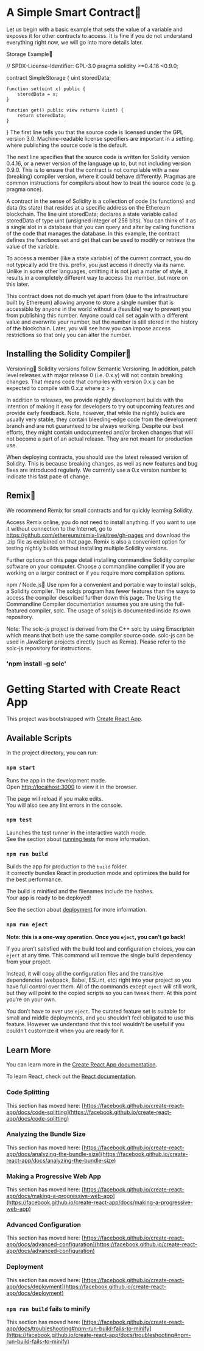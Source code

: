 # A Simple Smart Contract
Let us begin with a basic example that sets the value of a variable and exposes it for other contracts to access. It is fine if you do not understand everything right now, we will go into more details later.

Storage Example

// SPDX-License-Identifier: GPL-3.0
pragma solidity >=0.4.16 <0.9.0;

contract SimpleStorage {
    uint storedData;

    function set(uint x) public {
        storedData = x;
    }

    function get() public view returns (uint) {
        return storedData;
    }
}
The first line tells you that the source code is licensed under the GPL version 3.0. Machine-readable license specifiers are important in a setting where publishing the source code is the default.

The next line specifies that the source code is written for Solidity version 0.4.16, or a newer version of the language up to, but not including version 0.9.0. This is to ensure that the contract is not compilable with a new (breaking) compiler version, where it could behave differently. Pragmas are common instructions for compilers about how to treat the source code (e.g. pragma once).

A contract in the sense of Solidity is a collection of code (its functions) and data (its state) that resides at a specific address on the Ethereum blockchain. The line uint storedData; declares a state variable called storedData of type uint (unsigned integer of 256 bits). You can think of it as a single slot in a database that you can query and alter by calling functions of the code that manages the database. In this example, the contract defines the functions set and get that can be used to modify or retrieve the value of the variable.

To access a member (like a state variable) of the current contract, you do not typically add the this. prefix, you just access it directly via its name. Unlike in some other languages, omitting it is not just a matter of style, it results in a completely different way to access the member, but more on this later.

This contract does not do much yet apart from (due to the infrastructure built by Ethereum) allowing anyone to store a single number that is accessible by anyone in the world without a (feasible) way to prevent you from publishing this number. Anyone could call set again with a different value and overwrite your number, but the number is still stored in the history of the blockchain. Later, you will see how you can impose access restrictions so that only you can alter the number.

## Installing the Solidity Compiler
Versioning
Solidity versions follow Semantic Versioning. In addition, patch level releases with major release 0 (i.e. 0.x.y) will not contain breaking changes. That means code that compiles with version 0.x.y can be expected to compile with 0.x.z where z > y.

In addition to releases, we provide nightly development builds with the intention of making it easy for developers to try out upcoming features and provide early feedback. Note, however, that while the nightly builds are usually very stable, they contain bleeding-edge code from the development branch and are not guaranteed to be always working. Despite our best efforts, they might contain undocumented and/or broken changes that will not become a part of an actual release. They are not meant for production use.

When deploying contracts, you should use the latest released version of Solidity. This is because breaking changes, as well as new features and bug fixes are introduced regularly. We currently use a 0.x version number to indicate this fast pace of change.

## Remix
We recommend Remix for small contracts and for quickly learning Solidity.

Access Remix online, you do not need to install anything. If you want to use it without connection to the Internet, go to https://github.com/ethereum/remix-live/tree/gh-pages and download the .zip file as explained on that page. Remix is also a convenient option for testing nightly builds without installing multiple Solidity versions.

Further options on this page detail installing commandline Solidity compiler software on your computer. Choose a commandline compiler if you are working on a larger contract or if you require more compilation options.

npm / Node.js
Use npm for a convenient and portable way to install solcjs, a Solidity compiler. The solcjs program has fewer features than the ways to access the compiler described further down this page. The Using the Commandline Compiler documentation assumes you are using the full-featured compiler, solc. The usage of solcjs is documented inside its own repository.

Note: The solc-js project is derived from the C++ solc by using Emscripten which means that both use the same compiler source code. solc-js can be used in JavaScript projects directly (such as Remix). Please refer to the solc-js repository for instructions.

### 'npm install -g solc'


# Getting Started with Create React App

This project was bootstrapped with [Create React App](https://github.com/facebook/create-react-app).

## Available Scripts

In the project directory, you can run:

### `npm start`

Runs the app in the development mode.\
Open [http://localhost:3000](http://localhost:3000) to view it in the browser.

The page will reload if you make edits.\
You will also see any lint errors in the console.

### `npm test`

Launches the test runner in the interactive watch mode.\
See the section about [running tests](https://facebook.github.io/create-react-app/docs/running-tests) for more information.

### `npm run build`

Builds the app for production to the `build` folder.\
It correctly bundles React in production mode and optimizes the build for the best performance.

The build is minified and the filenames include the hashes.\
Your app is ready to be deployed!

See the section about [deployment](https://facebook.github.io/create-react-app/docs/deployment) for more information.

### `npm run eject`

**Note: this is a one-way operation. Once you `eject`, you can’t go back!**

If you aren’t satisfied with the build tool and configuration choices, you can `eject` at any time. This command will remove the single build dependency from your project.

Instead, it will copy all the configuration files and the transitive dependencies (webpack, Babel, ESLint, etc) right into your project so you have full control over them. All of the commands except `eject` will still work, but they will point to the copied scripts so you can tweak them. At this point you’re on your own.

You don’t have to ever use `eject`. The curated feature set is suitable for small and middle deployments, and you shouldn’t feel obligated to use this feature. However we understand that this tool wouldn’t be useful if you couldn’t customize it when you are ready for it.

## Learn More

You can learn more in the [Create React App documentation](https://facebook.github.io/create-react-app/docs/getting-started).

To learn React, check out the [React documentation](https://reactjs.org/).

### Code Splitting

This section has moved here: [https://facebook.github.io/create-react-app/docs/code-splitting](https://facebook.github.io/create-react-app/docs/code-splitting)

### Analyzing the Bundle Size

This section has moved here: [https://facebook.github.io/create-react-app/docs/analyzing-the-bundle-size](https://facebook.github.io/create-react-app/docs/analyzing-the-bundle-size)

### Making a Progressive Web App

This section has moved here: [https://facebook.github.io/create-react-app/docs/making-a-progressive-web-app](https://facebook.github.io/create-react-app/docs/making-a-progressive-web-app)

### Advanced Configuration

This section has moved here: [https://facebook.github.io/create-react-app/docs/advanced-configuration](https://facebook.github.io/create-react-app/docs/advanced-configuration)

### Deployment

This section has moved here: [https://facebook.github.io/create-react-app/docs/deployment](https://facebook.github.io/create-react-app/docs/deployment)

### `npm run build` fails to minify

This section has moved here: [https://facebook.github.io/create-react-app/docs/troubleshooting#npm-run-build-fails-to-minify](https://facebook.github.io/create-react-app/docs/troubleshooting#npm-run-build-fails-to-minify)
